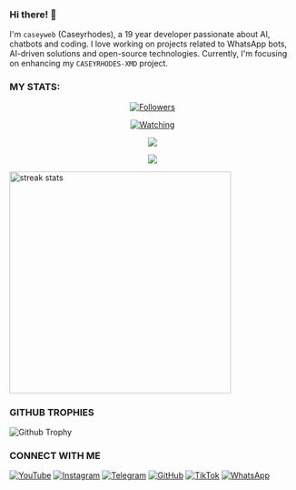### Hi there! 👋 
I'm `caseyweb` (Caseyrhodes), a 19 year developer passionate about AI, chatbots and coding. I love working on projects related to WhatsApp bots, AI-driven solutions and open-source technologies. Currently, I'm focusing on enhancing my `CASEYRHODES-XMD` project.


### MY STATS:
<p align="center"><a href="https://github.com/caseyweb/followers"><img title="Followers" src="https://img.shields.io/github/followers/caseyweb?color=red&style=flat-square"></a></p>
<p align="center"><a href="https://komarev.com/ghpvc/?username=caseyweb&color=blue&style=flat-square&label=Profile+Views"><img title="Watching" src="https://komarev.com/ghpvc/?username=caseyweb&color=green&style=flat-square&label=Profile+View"></a>
</p>
<p align="center"><a href="https://github.com/caseyweb"><img src="https://github-readme-stats.vercel.app/api?username=caseyweb&show_icons=true&theme=radical"></a></p>
<p align="center"><a href="https://github.com/caseyweb"><img src="https://github-readme-stats.vercel.app/api/top-langs/?username=caseyweb&theme=radical&layout=compact"></a></p>

<img width=390 src="https://github-readme-streak-stats-salesp07.vercel.app/?user=caseyweb&count_private=true&theme=react&border_radius=10" alt="streak stats"/>

### GITHUB TROPHIES
![Github Trophy](https://github-profile-trophy.vercel.app/?username=caseyweb)



### CONNECT WITH ME 
[![YouTube](https://img.shields.io/badge/YouTube-red?style=flat-square&logo=youtube)](https://www.youtube.com/@caseyrhodes01)
[![Instagram](https://img.shields.io/badge/Instagram-E4405F?style=flat-square&logo=instagram&logoColor=white)](https://www.instagram.com/caseyrhodes)
[![Telegram](https://img.shields.io/badge/Telegram-2CA5E0?style=flat-square&logo=telegram&logoColor=white)](https://t.me/caseyrhodes001)
[![GitHub](https://img.shields.io/badge/GitHub-black?style=flat-square&logo=github&logoColor=white)](https://github.com/caseyweb)
[![TikTok](https://img.shields.io/badge/TikTok-000000?style=flat-square&logo=tiktok&logoColor=white)](https://www.tiktok.com/@caseyrhodes1)
[![WhatsApp](https://img.shields.io/badge/WhatsApp-25D366?style=flat-square&logo=whatsapp&logoColor=white)](https://wa.me/254112192119) 

